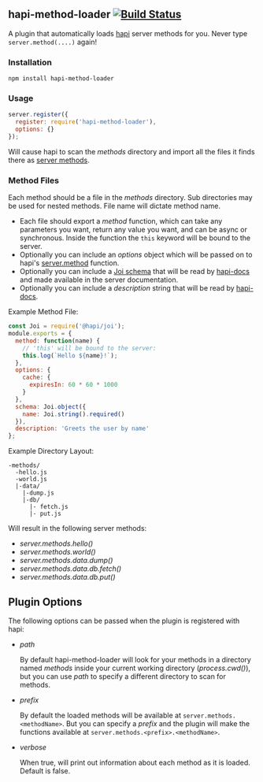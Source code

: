 ## hapi-method-loader   [![Build Status](https://travis-ci.org/firstandthird/hapi-method-loader.svg?branch=master)](https://travis-ci.org/firstandthird/hapi-method-loader)

A plugin that automatically loads [hapi](https://hapi.dev/) server methods for you. Never type `server.method(....)` again!

### Installation

`npm install hapi-method-loader`

### Usage

```js
server.register({
  register: require('hapi-method-loader'),
  options: {}
});
```

Will cause hapi to scan the _methods_ directory and import all the files it finds there as [server methods](https://hapi.dev/api/?v=20.1.0#-servermethods).

### Method Files

Each method should be a file in the _methods_ directory. Sub directories may be used for nested methods. File name will dictate method name.

- Each file should export a _method_ function, which can take any parameters you want, return any value you want, and can be async or synchronous.  Inside the function the `this` keyword will be bound to the server.
- Optionally you can include an _options_ object which will be passed on to hapi's [server.method](https://hapi.dev/api/?v=20.1.0#-servermethodname-method-options) function.
- Optionally you can include a [Joi schema](https://www.npmjs.com/package/@hapi/joi) that will be read by [hapi-docs](https://github.com/firstandthird/hapi-docs) and made available in the server documentation.
- Optionally you can include a _description_ string that will be read by [hapi-docs](https://github.com/firstandthird/hapi-docs).

Example Method File:

```js
const Joi = require('@hapi/joi');
module.exports = {
  method: function(name) {
    // 'this' will be bound to the server:
    this.log(`Hello ${name}!`);
  },
  options: {
    cache: {
      expiresIn: 60 * 60 * 1000
    }
  },
  schema: Joi.object({
    name: Joi.string().required()
  }),
  description: 'Greets the user by name'
};
```

Example Directory Layout:

```
-methods/
  -hello.js
  -world.js
  |-data/
    |-dump.js
    |-db/
      |- fetch.js
      |- put.js
```

Will result in the following server methods:
- _server.methods.hello()_
- _server.methods.world()_
- _server.methods.data.dump()_
- _server.methods.data.db.fetch()_
- _server.methods.data.db.put()_


## Plugin Options

The following options can be passed when the plugin is registered with hapi:

- _path_

  By default hapi-method-loader will look for your methods in a directory named _methods_ inside your current working directory (_process.cwd()_), but you can use _path_ to specify a different directory to scan for methods.

- _prefix_

  By default the loaded methods will be available at `server.methods.<methodName>`. But you can specify a _prefix_ and the plugin will make the functions available at `server.methods.<prefix>.<methodName>`.

- _verbose_

  When true, will print out information about each method as it is loaded. Default is false.
